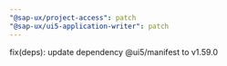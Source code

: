 ```yaml
---
"@sap-ux/project-access": patch
"@sap-ux/ui5-application-writer": patch
---
```


fix(deps): update dependency @ui5/manifest to v1.59.0
